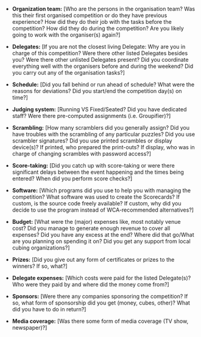 * **Organization team:** [Who are the persons in the organisation team? Was this their first organised competition or do they have previous experience? How did they do their job with the tasks before the competition? How did they do during the competition? Are you likely going to work with the organiser(s) again?]

* **Delegates:** [If you are not the closest living Delegate: Why are you in charge of this competition? Were there other listed Delegates besides you? Were there other unlisted Delegates present? Did you coordinate everything well with the organisers before and during the weekend? Did you carry out any of the organisation tasks?]

* **Schedule:** [Did you fall behind or run ahead of schedule? What were the reasons for deviations? Did you start/end the competition day(s) on time?]

* **Judging system:** [Running VS Fixed/Seated? Did you have dedicated staff? Were there pre-computed assignments (i.e. Groupifier)?]

* **Scrambling:** [How many scramblers did you generally assign? Did you have troubles with the scrambling of any particular puzzles? Did you use scrambler signatures? Did you use printed scrambles or display device(s)? If printed, who prepared the print-outs? If display, who was in charge of changing scrambles with password access?]

* **Score-taking:** [Did you catch up with score-taking or were there significant delays between the event happening and the times being entered? When did you perform score checks?]

* **Software:** [Which programs did you use to help you with managing the competition? What software was used to create the Scorecards? If custom, is the source code freely available? If custom, why did you decide to use the program instead of WCA-recommended alternatives?]

* **Budget:** [What were the (major) expenses like, most notably venue cost? Did you manage to generate enough revenue to cover all expenses? Did you have any excess at the end? Where did that go/What are you planning on spending it on? Did you get any support from local cubing organizations?]

* **Prizes:** [Did you give out any form of certificates or prizes to the winners? If so, what?]

* **Delegate expenses:** [Which costs were paid for the listed Delegate(s)? Who were they paid by and where did the money come from?]

* **Sponsors:** [Were there any companies sponsoring the competition? If so, what form of sponsorship did you get (money, cubes, other)? What did you have to do in return?]

* **Media coverage:** [Was there some form of media coverage (TV show, newspaper)?]
